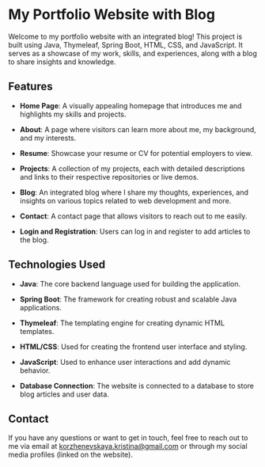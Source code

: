 # My Portfolio Website with Blog

Welcome to my portfolio website with an integrated blog! This project is built using Java, Thymeleaf, Spring Boot, HTML, CSS, and JavaScript. It serves as a showcase of my work, skills, and experiences, along with a blog to share insights and knowledge.

## Features

- **Home Page**: A visually appealing homepage that introduces me and highlights my skills and projects.
  
- **About**: A page where visitors can learn more about me, my background, and my interests.

- **Resume**: Showcase your resume or CV for potential employers to view.

- **Projects**: A collection of my projects, each with detailed descriptions and links to their respective repositories or live demos.

- **Blog**: An integrated blog where I share my thoughts, experiences, and insights on various topics related to web development and more.

- **Contact**: A contact page that allows visitors to reach out to me easily.

- **Login and Registration**: Users can log in and register to add articles to the blog.

## Technologies Used

- **Java**: The core backend language used for building the application.

- **Spring Boot**: The framework for creating robust and scalable Java applications.

- **Thymeleaf**: The templating engine for creating dynamic HTML templates.

- **HTML/CSS**: Used for creating the frontend user interface and styling.

- **JavaScript**: Used to enhance user interactions and add dynamic behavior.

- **Database Connection**: The website is connected to a database to store blog articles and user data.



## Contact
If you have any questions or want to get in touch, feel free to reach out to me via email at korzhenevskaya.kristina@gmail.com or through my social media profiles (linked on the website).

